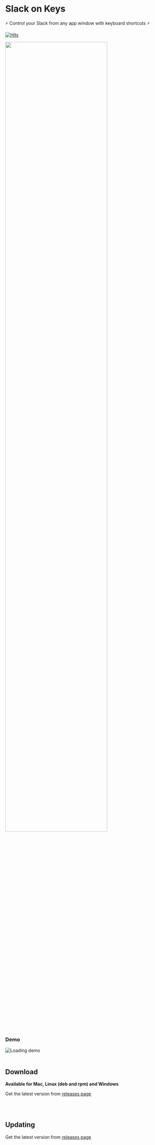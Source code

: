 # Slack on Keys
⚡ Control your Slack from any app window with keyboard shortcuts ⚡


[![Hits](https://hits.seeyoufarm.com/api/count/incr/badge.svg?url=https%3A%2F%2Fgithub.com%2FyakshaG%2Fslack-on-keys&count_bg=%2379C83D&title_bg=%23555555&icon=&icon_color=%23E7E7E7&title=hits&edge_flat=false)](https://hits.seeyoufarm.com)


<img src="https://user-images.githubusercontent.com/26523871/232101664-c4520d44-8c76-425d-b00d-2e88773e50f7.png" width="80%"/>

### Demo

<img src="https://user-images.githubusercontent.com/26523871/232178644-0192502f-81b4-4b0b-aea3-7379f6549236.gif" alt="Loading demo" />



<br/>
<br/>

## Download
**Available for Mac, Linux (deb and rpm) and Windows**

Get the latest version from [releases page](https://github.com/yakshaG/slack-on-keys/releases)

<br/>
<br/>


## Updating
Get the latest version from [releases page](https://github.com/yakshaG/slack-on-keys/releases)
